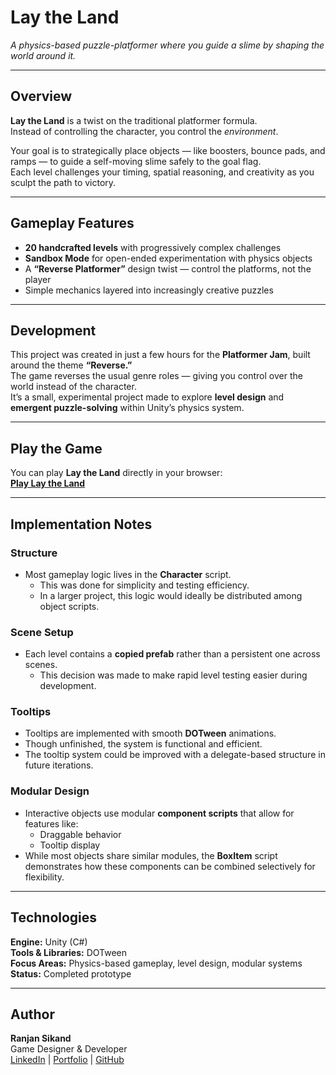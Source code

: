 # Lay the Land
*A physics-based puzzle-platformer where you guide a slime by shaping the world around it.*

---

## Overview

**Lay the Land** is a twist on the traditional platformer formula.  
Instead of controlling the character, you control the *environment*.  

Your goal is to strategically place objects — like boosters, bounce pads, and ramps — to guide a self-moving slime safely to the goal flag.  
Each level challenges your timing, spatial reasoning, and creativity as you sculpt the path to victory.

---

## Gameplay Features

- **20 handcrafted levels** with progressively complex challenges  
- **Sandbox Mode** for open-ended experimentation with physics objects  
- A **“Reverse Platformer”** design twist — control the platforms, not the player  
- Simple mechanics layered into increasingly creative puzzles  

---

## Development

This project was created in just a few hours for the **Platformer Jam**, built around the theme **“Reverse.”**  
The game reverses the usual genre roles — giving you control over the world instead of the character.  
It’s a small, experimental project made to explore **level design** and **emergent puzzle-solving** within Unity’s physics system.

---

## Play the Game

You can play **Lay the Land** directly in your browser:  
[**Play Lay the Land**](https://your-game-link.com](https://unbreaded.itch.io/lay-the-land))

---

## Implementation Notes

### Structure
- Most gameplay logic lives in the **Character** script.  
  - This was done for simplicity and testing efficiency.  
  - In a larger project, this logic would ideally be distributed among object scripts.  

### Scene Setup
- Each level contains a **copied prefab** rather than a persistent one across scenes.  
  - This decision was made to make rapid level testing easier during development.  

### Tooltips
- Tooltips are implemented with smooth **DOTween** animations.  
- Though unfinished, the system is functional and efficient.  
- The tooltip system could be improved with a delegate-based structure in future iterations.  

### Modular Design
- Interactive objects use modular **component scripts** that allow for features like:  
  - Draggable behavior  
  - Tooltip display  
- While most objects share similar modules, the **BoxItem** script demonstrates how these components can be combined selectively for flexibility.  

---

## Technologies

**Engine:** Unity (C#)  
**Tools & Libraries:** DOTween  
**Focus Areas:** Physics-based gameplay, level design, modular systems  
**Status:** Completed prototype  

---

## Author

**Ranjan Sikand**  
Game Designer & Developer  
[LinkedIn](https://www.linkedin.com) | [Portfolio](https://your-portfolio-link.com) | [GitHub](https://github.com/yourusername)
